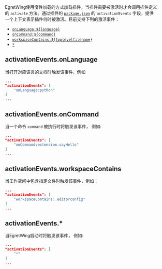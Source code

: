 EgretWing使用惰性加载的方式加载插件，当插件需要被激活时才会调用插件定义的 `activate` 方法。通过插件的 [`package.json`](../../../Wing/plugin/configDes/README.md) 的 `activationEvents` 字段，提供一个上下文表示插件何时被激活。目前支持下列的激活事件：

* [`onLanguage:${language}`](#activationeventsonlanguage)
* [`onCommand:${command}`](#activationEvents.onCommand)
* [`workspaceContains:${toplevelfilename}`](#activationeventsworkspacecontains)
* [`*`](#activationEvents.*)

## activationEvents.onLanguage

当打开对应语言的文档时触发该事件，例如

```json
...
"activationEvents": [
	"onLanguage:python"
]
...
```

## activationEvents.onCommand

当一个命令 `command` 被执行时将触发该事件， 例如:

```json
...
"activationEvents": [
	"onCommand:extension.sayHello"
]
...
```

## activationEvents.workspaceContains

当工作空间中包含指定文件时触发该事件，例如：

```json
...
"activationEvents": [
	"workspaceContains:.editorconfig"
]
...
```

## activationEvents.*

当EgretWing启动时将触发该事件， 例如:

```json
...
"activationEvents": [
	"*"
]
...
```